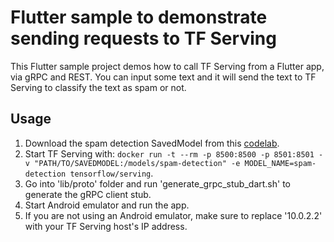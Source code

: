 # Flutter sample to demonstrate sending requests to TF Serving

This Flutter sample project demos how to call TF Serving from a Flutter app, via
gRPC and REST. You can input some text and it will send the text to TF Serving
to classify the text as spam or not.

## Usage

1. Download the spam detection SavedModel from this [codelab](https://colab.sandbox.google.com/github/tensorflow/codelabs/blob/main/TFServing/TextClassificationFlutter/codelab1/SpamCommentsModelMaker.ipynb).
2. Start TF Serving with: `docker run -t --rm -p 8500:8500 -p 8501:8501 -v
   "PATH/TO/SAVEDMODEL:/models/spam-detection" -e MODEL_NAME=spam-detection
   tensorflow/serving`.
3. Go into 'lib/proto' folder and run 'generate_grpc_stub_dart.sh' to generate the gRPC
   client stub.
4. Start Android emulator and run the app.
5. If you are not using an Android emulator, make sure to replace '10.0.2.2'
   with your TF Serving host's IP address.
